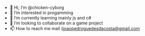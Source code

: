 - 👋 Hi, I’m @chicken-cyborg
- 👀 I’m interested in progamming 
- 🌱 I’m currently learning mainly js and c#
- 💞️ I’m looking to collaborate on a game project
- 📫 How to reach me mail (joaopedroguedesdacosta@gmail.com

<!---
chicken-cyborg/chicken-cyborg is a ✨ special ✨ repository because its `README.md` (this file) appears on your GitHub profile.
You can click the Preview link to take a look at your changes.
--->

